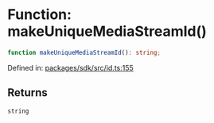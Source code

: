 # Function: makeUniqueMediaStreamId()

```ts
function makeUniqueMediaStreamId(): string;
```

Defined in: [packages/sdk/src/id.ts:155](https://github.com/towns-protocol/towns/blob/0db1fd0ac7258e8db8cedfb6183e8eade8284fa1/packages/sdk/src/id.ts#L155)

## Returns

`string`
